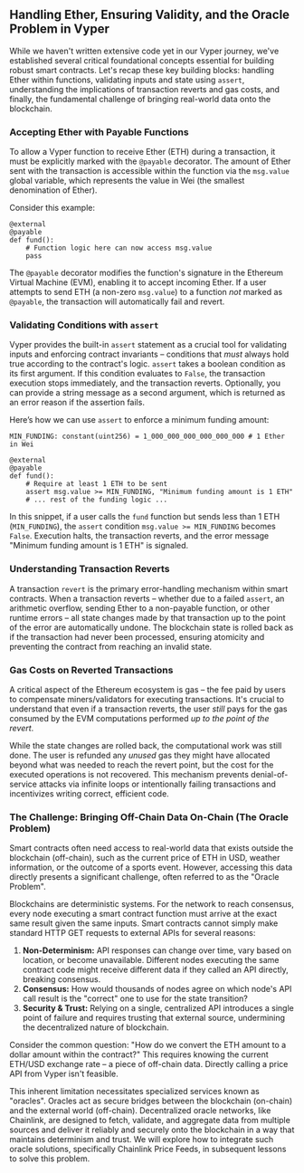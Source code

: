 ## Handling Ether, Ensuring Validity, and the Oracle Problem in Vyper

While we haven't written extensive code yet in our Vyper journey, we've established several critical foundational concepts essential for building robust smart contracts. Let's recap these key building blocks: handling Ether within functions, validating inputs and state using `assert`, understanding the implications of transaction reverts and gas costs, and finally, the fundamental challenge of bringing real-world data onto the blockchain.

### Accepting Ether with Payable Functions

To allow a Vyper function to receive Ether (ETH) during a transaction, it must be explicitly marked with the `@payable` decorator. The amount of Ether sent with the transaction is accessible within the function via the `msg.value` global variable, which represents the value in Wei (the smallest denomination of Ether).

Consider this example:

```vyper
@external
@payable
def fund():
    # Function logic here can now access msg.value
    pass
```

The `@payable` decorator modifies the function's signature in the Ethereum Virtual Machine (EVM), enabling it to accept incoming Ether. If a user attempts to send ETH (a non-zero `msg.value`) to a function *not* marked as `@payable`, the transaction will automatically fail and revert.

### Validating Conditions with `assert`

Vyper provides the built-in `assert` statement as a crucial tool for validating inputs and enforcing contract invariants – conditions that *must* always hold true according to the contract's logic. `assert` takes a boolean condition as its first argument. If this condition evaluates to `False`, the transaction execution stops immediately, and the transaction reverts. Optionally, you can provide a string message as a second argument, which is returned as an error reason if the assertion fails.

Here’s how we can use `assert` to enforce a minimum funding amount:

```vyper
MIN_FUNDING: constant(uint256) = 1_000_000_000_000_000_000 # 1 Ether in Wei

@external
@payable
def fund():
    # Require at least 1 ETH to be sent
    assert msg.value >= MIN_FUNDING, "Minimum funding amount is 1 ETH"
    # ... rest of the funding logic ...
```

In this snippet, if a user calls the `fund` function but sends less than 1 ETH (`MIN_FUNDING`), the `assert` condition `msg.value >= MIN_FUNDING` becomes `False`. Execution halts, the transaction reverts, and the error message "Minimum funding amount is 1 ETH" is signaled.

### Understanding Transaction Reverts

A transaction `revert` is the primary error-handling mechanism within smart contracts. When a transaction reverts – whether due to a failed `assert`, an arithmetic overflow, sending Ether to a non-payable function, or other runtime errors – all state changes made by that transaction up to the point of the error are automatically undone. The blockchain state is rolled back as if the transaction had never been processed, ensuring atomicity and preventing the contract from reaching an invalid state.

### Gas Costs on Reverted Transactions

A critical aspect of the Ethereum ecosystem is gas – the fee paid by users to compensate miners/validators for executing transactions. It's crucial to understand that even if a transaction reverts, the user *still* pays for the gas consumed by the EVM computations performed *up to the point of the revert*.

While the state changes are rolled back, the computational work was still done. The user is refunded any *unused* gas they might have allocated beyond what was needed to reach the revert point, but the cost for the executed operations is not recovered. This mechanism prevents denial-of-service attacks via infinite loops or intentionally failing transactions and incentivizes writing correct, efficient code.

### The Challenge: Bringing Off-Chain Data On-Chain (The Oracle Problem)

Smart contracts often need access to real-world data that exists outside the blockchain (off-chain), such as the current price of ETH in USD, weather information, or the outcome of a sports event. However, accessing this data directly presents a significant challenge, often referred to as the "Oracle Problem".

Blockchains are deterministic systems. For the network to reach consensus, every node executing a smart contract function must arrive at the exact same result given the same inputs. Smart contracts cannot simply make standard HTTP GET requests to external APIs for several reasons:

1.  **Non-Determinism:** API responses can change over time, vary based on location, or become unavailable. Different nodes executing the same contract code might receive different data if they called an API directly, breaking consensus.
2.  **Consensus:** How would thousands of nodes agree on which node's API call result is the "correct" one to use for the state transition?
3.  **Security & Trust:** Relying on a single, centralized API introduces a single point of failure and requires trusting that external source, undermining the decentralized nature of blockchain.

Consider the common question: "How do we convert the ETH amount to a dollar amount within the contract?" This requires knowing the current ETH/USD exchange rate – a piece of off-chain data. Directly calling a price API from Vyper isn't feasible.

This inherent limitation necessitates specialized services known as "oracles". Oracles act as secure bridges between the blockchain (on-chain) and the external world (off-chain). Decentralized oracle networks, like Chainlink, are designed to fetch, validate, and aggregate data from multiple sources and deliver it reliably and securely onto the blockchain in a way that maintains determinism and trust. We will explore how to integrate such oracle solutions, specifically Chainlink Price Feeds, in subsequent lessons to solve this problem.